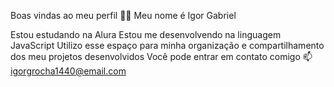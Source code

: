 Boas vindas ao meu perfil 💙💙
Meu nome é Igor Gabriel 

Estou estudando na Alura
Estou me desenvolvendo na linguagem JavaScript
Utilizo esse espaço para minha organização e compartilhamento dos meu projetos desenvolvidos
Você pode entrar em contato comigo 📫
igorgrocha1440@email.com
